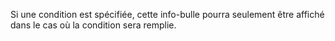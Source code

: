 Si une condition est spécifiée, cette info-bulle pourra seulement être affiché dans le cas où la condition sera remplie.